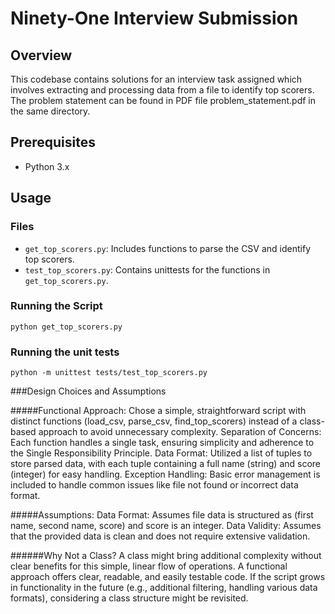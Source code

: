# Ninety-One Interview Submission

## Overview
This codebase contains solutions for an interview task assigned which involves extracting and processing data from 
a file to identify top scorers. The problem statement can be found in PDF file problem_statement.pdf in the same directory.

## Prerequisites
- Python 3.x

## Usage

### Files
- `get_top_scorers.py`: Includes functions to parse the CSV and identify top scorers.
- `test_top_scorers.py`: Contains unittests for the functions in `get_top_scorers.py`.

### Running the Script
```
python get_top_scorers.py
```

### Running the unit tests
```
python -m unittest tests/test_top_scorers.py
```

###Design Choices and Assumptions

#####Functional Approach: 
Chose a simple, straightforward script with distinct functions (load_csv, parse_csv, find_top_scorers) instead of a class-based approach to avoid unnecessary complexity.
Separation of Concerns: Each function handles a single task, ensuring simplicity and adherence to the Single Responsibility Principle.
Data Format: Utilized a list of tuples to store parsed data, with each tuple containing a full name (string) and score (integer) for easy handling.
Exception Handling: Basic error management is included to handle common issues like file not found or incorrect data format.

#####Assumptions:
Data Format: Assumes file data is structured as (first name, second name, score) and score is an integer.
Data Validity: Assumes that the provided data is clean and does not require extensive validation.

######Why Not a Class?
A class might bring additional complexity without clear benefits for this simple, linear flow of operations. A functional approach offers clear, readable, and easily testable code.
If the script grows in functionality in the future (e.g., additional filtering, handling various data formats), considering a class structure might be revisited.
